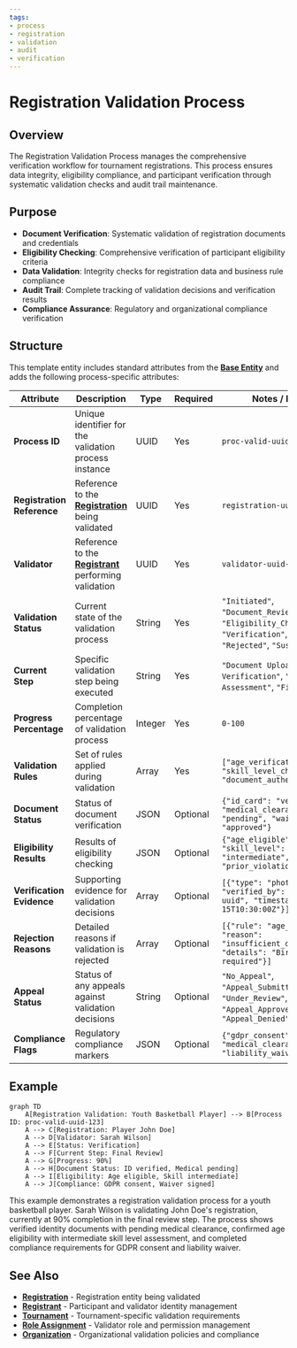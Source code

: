 ```yaml
---
tags:
- process
- registration
- validation
- audit
- verification
---
```


# Registration Validation Process

## Overview

The Registration Validation Process manages the comprehensive verification workflow for tournament registrations.
This process ensures data integrity, eligibility compliance, and participant verification through systematic
validation checks and audit trail maintenance.

## Purpose

- **Document Verification**: Systematic validation of registration documents and credentials
- **Eligibility Checking**: Comprehensive verification of participant eligibility criteria
- **Data Validation**: Integrity checks for registration data and business rule compliance
- **Audit Trail**: Complete tracking of validation decisions and verification results
- **Compliance Assurance**: Regulatory and organizational compliance verification

## Structure

This template entity includes standard attributes from the **[Base Entity](../../foundation/base_entity.md)**
and adds the following process-specific attributes:

| Attribute | Description | Type | Required | Notes / Example |
|-----------|-------------|------|----------|-----------------|
| **Process ID** | Unique identifier for the validation process instance | UUID | Yes | `proc-valid-uuid-123` |
| **Registration Reference** | Reference to the **[Registration](../../registration/registration.md)** being validated | UUID | Yes | `registration-uuid-456` |
| **Validator** | Reference to the **[Registrant](../../identity/registrant.md)** performing validation | UUID | Yes | `validator-uuid-789` |
| **Validation Status** | Current state of the validation process | String | Yes | `"Initiated"`, `"Document_Review"`, `"Eligibility_Check"`, `"Verification"`, `"Approved"`, `"Rejected"`, `"Suspended"` |
| **Current Step** | Specific validation step being executed | String | Yes | `"Document Upload"`, `"Identity Verification"`, `"Eligibility Assessment"`, `"Final Review"` |
| **Progress Percentage** | Completion percentage of validation process | Integer | Yes | `0-100` |
| **Validation Rules** | Set of rules applied during validation | Array | Yes | `["age_verification", "skill_level_check", "document_authenticity"]` |
| **Document Status** | Status of document verification | JSON | Optional | `{"id_card": "verified", "medical_clearance": "pending", "waiver": "approved"}` |
| **Eligibility Results** | Results of eligibility checking | JSON | Optional | `{"age_eligible": true, "skill_level": "intermediate", "prior_violations": false}` |
| **Verification Evidence** | Supporting evidence for validation decisions | Array | Optional | `[{"type": "photo_id", "verified_by": "validator-uuid", "timestamp": "2024-05-15T10:30:00Z"}]` |
| **Rejection Reasons** | Detailed reasons if validation is rejected | Array | Optional | `[{"rule": "age_verification", "reason": "insufficient_documentation", "details": "Birth certificate required"}]` |
| **Appeal Status** | Status of any appeals against validation decisions | String | Optional | `"No_Appeal"`, `"Appeal_Submitted"`, `"Under_Review"`, `"Appeal_Approved"`, `"Appeal_Denied"` |
| **Compliance Flags** | Regulatory compliance markers | JSON | Optional | `{"gdpr_consent": true, "medical_clearance": true, "liability_waiver": true}` |

## Example

```mermaid
graph TD
    A[Registration Validation: Youth Basketball Player] --> B[Process ID: proc-valid-uuid-123]
    A --> C[Registration: Player John Doe]
    A --> D[Validator: Sarah Wilson]
    A --> E[Status: Verification]
    A --> F[Current Step: Final Review]
    A --> G[Progress: 90%]
    A --> H[Document Status: ID verified, Medical pending]
    A --> I[Eligibility: Age eligible, Skill intermediate]
    A --> J[Compliance: GDPR consent, Waiver signed]
```

This example demonstrates a registration validation process for a youth basketball player. Sarah Wilson is
validating John Doe's registration, currently at 90% completion in the final review step. The process shows
verified identity documents with pending medical clearance, confirmed age eligibility with intermediate skill
level assessment, and completed compliance requirements for GDPR consent and liability waiver.

## See Also

- **[Registration](../../registration/registration.md)** - Registration entity being validated
- **[Registrant](../../identity/registrant.md)** - Participant and validator identity management
- **[Tournament](../../tournament/tournament.md)** - Tournament-specific validation requirements
- **[Role Assignment](../role_assignment.md)** - Validator role and permission management
- **[Organization](../../organization/README.md)** - Organizational validation policies and compliance
